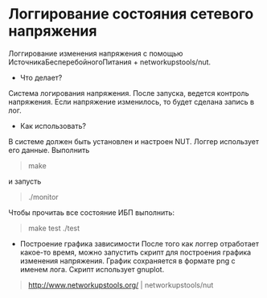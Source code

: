 # Логгирование состояния сетевого напряжения

Логгирование изменения напряжения с помощью
ИсточникаБесперебойногоПитания + networkupstools/nut.

* Что делает?

Система логирования напряжения. 
После запуска, ведется контроль напряжения. 
Если напряжение изменилось, то будет сделана запись в лог.

* Как использовать?

В системе должен быть установлен и настроен NUT.
Логгер использует его данные.
Выполнить 

> make

 и запусть 

> ./monitor

Чтобы прочитаь все состояние ИБП выполнить:

> make test
> ./test

* Построение графика зависимости
После того как логгер отработает какое-то время,
можно запустить скрипт для построения графика изменения напряжения.
График сохраняется в формате png с именем лога.
Скрипт использует gnuplot.

> http://www.networkupstools.org/ | networkupstools/nut

